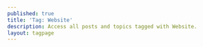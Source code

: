 ```yaml
---
published: true
title: 'Tag: Website'
description: Access all posts and topics tagged with Website.
layout: tagpage
---
```

